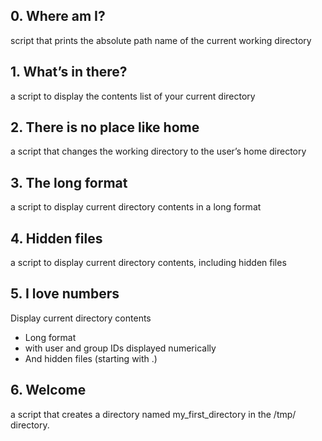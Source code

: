 ## 0. Where am I?
script that prints the absolute path name of the current working directory
## 1. What’s in there?
a script to display the contents list of your current directory
## 2. There is no place like home
a script that changes the working directory to the user’s home directory
## 3. The long format
a script to display current directory contents in a long format
## 4. Hidden files
a script to display current directory contents, including hidden files
## 5. I love numbers
Display current directory contents
* Long format
* with user and group IDs displayed numerically
* And hidden files (starting with .)
## 6. Welcome
a script that creates a directory named my_first_directory in the /tmp/ directory.

